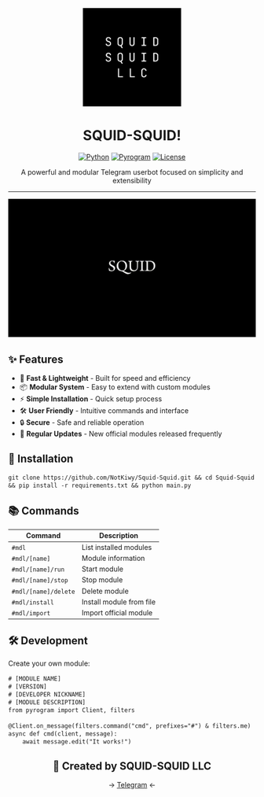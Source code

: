 <div align="center">
  <img src="assets/logoo.png" alt="SQUID-SQUID!" width="200"/>
  
  # SQUID-SQUID!
  
  [![Python](https://img.shields.io/badge/Python-3.8+-blue.svg)](https://www.python.org)
  [![Pyrogram](https://img.shields.io/badge/Pyrogram-2.0+-orange.svg)](https://docs.pyrogram.org)
  [![License](https://img.shields.io/badge/License-MIT-green.svg)](LICENSE)

  A powerful and modular Telegram userbot focused on simplicity and extensibility
</div>

---

<div align="center">
  <img src="assets/prev.gif" alt="Demo" width="600"/>
</div>

## ✨ Features

- 🚀 **Fast & Lightweight** - Built for speed and efficiency
- 📦 **Modular System** - Easy to extend with custom modules
- ⚡ **Simple Installation** - Quick setup process
- 🛠 **User Friendly** - Intuitive commands and interface
- 🔒 **Secure** - Safe and reliable operation
- 🔄 **Regular Updates** - New official modules released frequently

## 🚀 Installation
```
git clone https://github.com/NotKiwy/Squid-Squid.git && cd Squid-Squid && pip install -r requirements.txt && python main.py
```

## 📚 Commands

| Command | Description |
|---------|-------------|
| `#mdl` | List installed modules |
| `#mdl/[name]` | Module information |
| `#mdl/[name]/run` | Start module |
| `#mdl/[name]/stop` | Stop module |
| `#mdl/[name]/delete` | Delete module |
| `#mdl/install` | Install module from file |
| `#mdl/import` | Import official module |

## 🛠 Development

Create your own module:
```
# [MODULE NAME]
# [VERSION]
# [DEVELOPER NICKNAME]
# [MODULE DESCRIPTION]
from pyrogram import Client, filters

@Client.on_message(filters.command("cmd", prefixes="#") & filters.me)
async def cmd(client, message):
    await message.edit("It works!")
```

<div align="center">
  
  ## 🦑 Created by SQUID-SQUID LLC
  
-> [Telegram](https://t.me/squid_dev) <- 
</div>
